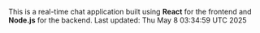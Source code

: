 This is a real-time chat application built using **React** for the frontend and **Node.js** for the backend.
Last updated: Thu May  8 03:34:59 UTC 2025

